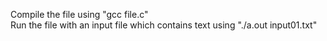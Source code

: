 Compile the file using "gcc file.c"  
Run the file with an input file which contains text using "./a.out input01.txt"  
